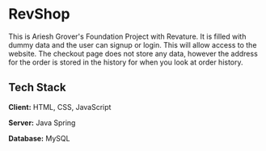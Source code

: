 # RevShop

This is Ariesh Grover's Foundation Project with Revature. It is filled with dummy data and the user can signup or login. This will allow access to the website. The checkout page does not store any data, however the address for the order is stored in the history for when you look at order history.


## Tech Stack

**Client:** HTML, CSS, JavaScript

**Server:** Java Spring

**Database:** MySQL
